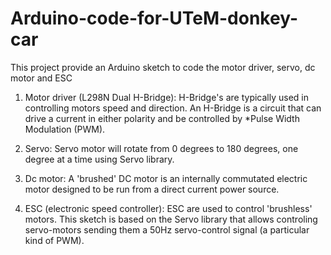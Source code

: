 # Arduino-code-for-UTeM-donkey-car
This project provide an Arduino sketch to code the motor driver, servo, dc motor  and ESC 

1) Motor driver (L298N Dual H-Bridge): 
  H-Bridge's are typically used in controlling motors speed and direction. An H-Bridge is a circuit that can drive a current in               either polarity and be controlled by *Pulse Width Modulation (PWM).

2) Servo: 
  Servo motor will rotate from 0 degrees to 180 degrees, one degree at a time using Servo library.

3) Dc motor:
  A 'brushed' DC motor is an internally commutated electric motor designed to be run from a direct current power source. 

4) ESC (electronic speed controller):
  ESC are used to control 'brushless' motors. This sketch is based on the Servo library that allows controling servo-motors sending them a   50Hz servo-control signal (a particular kind of PWM).

